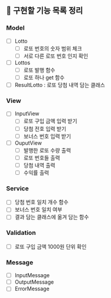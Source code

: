 ## 🚀 구현할 기능 목록 정리

### Model
- [ ] Lotto
  - [ ] 로또 번호의 숫자 범위 체크
  - [ ] 서로 다른 로또 번호 인지 확인
- [ ] Lottos
  - [ ] 로또 발행 함수
  - [ ] 로또 하나 get 함수
- [ ] ResultLotto : 로또 당첨 내역 담는 클래스
### View
- [ ] InputView
    - [ ] 로또 구입 금액 입력 받기
    - [ ] 당첨 전호 입력 받기
    - [ ] 보너스 번호 입력 받기
- [ ] OuputView
    - [ ] 발행한 로또 수량 출력
    - [ ] 로또 번호들 출력
    - [ ] 당첨 내역 출력
    - [ ] 수익률 출력
### Service
- [ ] 당첨 번호 일치 개수 함수
- [ ] 보너스 번호 일치 여부
- [ ] 결과 담는 클래스에 옮겨 담는 함수
### Validation
- [ ] 로또 구입 금액 1000원 단위 확인

### Message
- [ ] InputMessage
- [ ] OutputMessage
- [ ] ErrorMessage